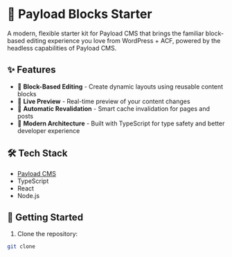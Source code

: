 # 🧱 Payload Blocks Starter

A modern, flexible starter kit for Payload CMS that brings the familiar block-based editing experience you love from WordPress + ACF, powered by the headless capabilities of Payload CMS.

## ✨ Features

- 🧱 **Block-Based Editing** - Create dynamic layouts using reusable content blocks
- 🔄 **Live Preview** - Real-time preview of your content changes
- 🔄 **Automatic Revalidation** - Smart cache invalidation for pages and posts
- 📱 **Modern Architecture** - Built with TypeScript for type safety and better developer experience

## 🛠️ Tech Stack

- [Payload CMS](https://payloadcms.com/)
- TypeScript
- React
- Node.js

## 🚦 Getting Started

1. Clone the repository:
```bash
git clone
